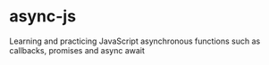 # async-js
Learning and practicing JavaScript asynchronous functions such as callbacks, promises and async await
